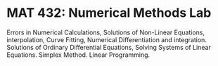 # MAT 432: Numerical Methods Lab


Errors in Numerical Calculations, Solutions of Non-Linear Equations, interpolation, Curve Fitting, Numerical Differentiation and integration. Solutions of Ordinary Differential Equations, Solving Systems of Linear Equations. Simplex Method. Linear Programming. 
